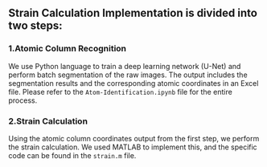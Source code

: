## Strain Calculation Implementation is divided into two steps:

### 1.Atomic Column Recognition

We use Python language to train a deep learning network (U-Net) and perform batch segmentation of the raw images. The output includes the segmentation results and the corresponding atomic coordinates in an Excel file. Please refer to the `Atom-Identification.ipynb` file for the entire process.

### 2.Strain Calculation

Using the atomic column coordinates output from the first step, we perform the strain calculation. We used MATLAB to implement this, and the specific code can be found in the `strain.m` file.

